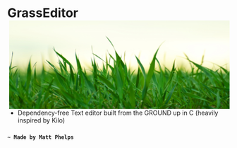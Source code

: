 # GrassEditor  <img align="right" width="500" height="200" src="grass.png">

* Dependency-free Text editor built from the GROUND up in C (heavily inspired by Kilo)

 #### `~ Made by Matt Phelps`
